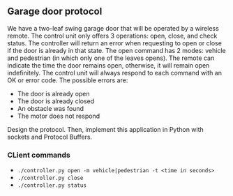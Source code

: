 ## Garage door protocol
We have a two-leaf swing garage door that will be operated by a wireless remote. The control unit only offers 3 operations: open, close, and check status. The controller will return an error when requesting to open or close if the door is already in that state.
The open command has 2 modes: vehicle and pedestrian (in which only one of the leaves opens). The remote can indicate the time the door remains open, otherwise, it will remain open indefinitely.
The control unit will always respond to each command with an OK or error code. The possible errors are:

- The door is already open
- The door is already closed
- An obstacle was found
- The motor does not respond

Design the protocol. Then, implement this application in Python with sockets and Protocol Buffers.

### CLient commands
- `./controller.py open -m vehicle|pedestrian -t <time in seconds>`
- `./controller.py close`
- `./controller.py status`
